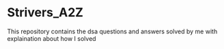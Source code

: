 # Strivers_A2Z
This repository contains the dsa questions and answers solved by me with explaination about how I solved

